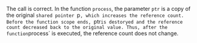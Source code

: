 The call is correct. In the function `process`, the parameter `ptr` is a copy of the original `shared pointer `p`, which increases the reference count. Before the function scope ends, `ptr` is destoryed and the reference count decreased back to the original value. Thus, after the function `process` is executed, the reference count does not change.
